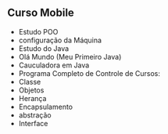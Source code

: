 ## Curso Mobile


 - Estudo POO
- configuração da Máquina
- Estudo do Java
- Olá Mundo (Meu Primeiro Java)
- Cauculadora em Java
- Programa Completo de Controle de Cursos: 
- Classe
- Objetos
- Herança
- Encapsulamento
- abstração
- Interface